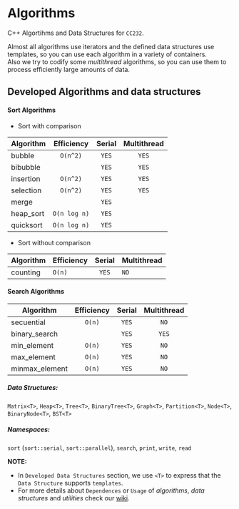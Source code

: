 # Algorithms
C++ Algortihms and Data Structures for `CC232`.

Almost all algorithms use iterators and the defined data structures use templates, so you can use each algorithm in a variety of containers.  
Also we try to codify some *multithread* algorithms, so you can use them to process efficiently large amounts of data.

## Developed Algorithms and data structures

#### Sort Algorithms
+ Sort with comparison
    
| Algorithm | Efficiency   | Serial | Multithread |
|-----------|:------------:|:------:|:-----------:|
| bubble    | `O(n^2)`     | `YES`  | `YES`       |
| bibubble  |              | `YES`  | `YES`        |
| insertion | `O(n^2)`     | `YES`  | `YES`       |
| selection | `O(n^2)`     | `YES`  | `YES`       |
| merge     |              | `YES`  |             |
| heap_sort | `O(n log n)` | `YES`  |             |
| quicksort | `O(n log n)` | `YES`  |             |
    
+ Sort without comparison
    
| Algorithm | Efficiency | Serial | Multithread |
|-----------|------------|:------:|-------------|
| counting  | `O(n)`     | `YES`  | `NO`        |

#### Search Algorithms

| Algorithm      | Efficiency | Serial | Multithread |
|----------------|:----------:|:------:|:-----------:|
| secuential     | `O(n)`     | `YES`  | `NO`        |
| binary_search  |            | `YES`  | `YES`       |
| min_element    | `O(n)`     | `YES`  | `NO`        |
| max_element    | `O(n)`     | `YES`  | `NO`        |
| minmax_element | `O(n)`     | `YES`  | `NO`        |



##### Data Structures: 
`Matrix<T>`, `Heap<T>`, `Tree<T>`, `BinaryTree<T>`, `Graph<T>`, `Partition<T>`, `Node<T>`, `BinaryNode<T>`, `BST<T>`

##### Namespaces: 
`sort` (`sort::serial`, `sort::parallel`), `search`, `print`, `write`, `read`


**NOTE:**  
* In `Developed Data Structures` section, we use `<T>` to express that the `Data Structure` supports `templates`.
* For more details about `Dependences` or `Usage` of *algorithms*, *data structures* and *utilities* check our [wiki](https://github.com/glozanoa/algorithms/wiki).
